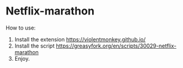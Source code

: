 # Netflix-marathon

How to use:
1. Install the extension https://violentmonkey.github.io/
2. Install the script https://greasyfork.org/en/scripts/30029-netflix-marathon
3. Enjoy.
